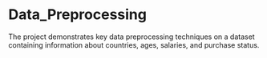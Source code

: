# Data_Preprocessing
The project demonstrates key data preprocessing techniques on a dataset containing information about countries, ages, salaries, and purchase status.
